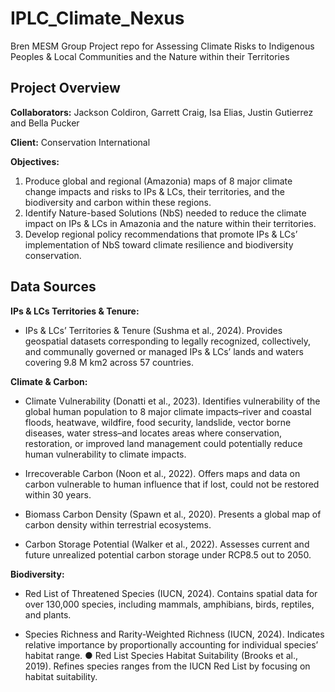 # IPLC_Climate_Nexus
Bren MESM Group Project repo for Assessing Climate Risks to Indigenous Peoples & Local Communities and the Nature within their Territories

## Project Overview

**Collaborators:** Jackson Coldiron, Garrett Craig, Isa Elias, Justin Gutierrez and Bella Pucker

**Client:** Conservation International

**Objectives:**
  1) Produce global and regional (Amazonia) maps of 8 major climate change impacts and risks to IPs &
     LCs, their territories, and the biodiversity and carbon within these regions.
  2) Identify Nature-based Solutions (NbS) needed to reduce the climate impact on IPs & LCs in
     Amazonia and the nature within their territories.
  3) Develop regional policy recommendations that promote IPs & LCs’ implementation of NbS toward
     climate resilience and biodiversity conservation.

## Data Sources

**IPs & LCs Territories & Tenure:**

- IPs & LCs’ Territories & Tenure (Sushma et al., 2024). Provides geospatial datasets corresponding to
legally recognized, collectively, and communally governed or managed IPs & LCs’ lands and waters
covering 9.8 M km2 across 57 countries.

**Climate & Carbon:**

- Climate Vulnerability (Donatti et al., 2023). Identifies vulnerability of the global human population
to 8 major climate impacts–river and coastal floods, heatwave, wildfire, food security, landslide,
vector borne diseases, water stress–and locates areas where conservation, restoration, or improved
land management could potentially reduce human vulnerability to climate impacts.

- Irrecoverable Carbon (Noon et al., 2022). Offers maps and data on carbon vulnerable to human
influence that if lost, could not be restored within 30 years.

- Biomass Carbon Density (Spawn et al., 2020). Presents a global map of carbon density within
terrestrial ecosystems.

- Carbon Storage Potential (Walker et al., 2022). Assesses current and future unrealized potential
carbon storage under RCP8.5 out to 2050.

**Biodiversity:**

- Red List of Threatened Species (IUCN, 2024). Contains spatial data for over 130,000 species,
including mammals, amphibians, birds, reptiles, and plants.

- Species Richness and Rarity-Weighted Richness (IUCN, 2024). Indicates relative importance by
proportionally accounting for individual species’ habitat range.
● Red List Species Habitat Suitability (Brooks et al., 2019). Refines species ranges from the IUCN Red
List by focusing on habitat suitability.
